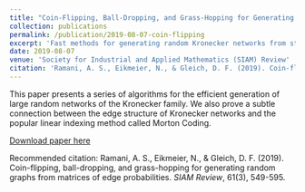 ```yaml
---
title: "Coin-Flipping, Ball-Dropping, and Grass-Hopping for Generating Random Graphs from Matrices of Edge Probabilities"
collection: publications
permalink: /publication/2019-08-07-coin-flipping
excerpt: 'Fast methods for generating random Kronecker networks from stochastic adjacency matrices.'
date: 2019-08-07
venue: 'Society for Industrial and Applied Mathematics (SIAM) Review'
citation: 'Ramani, A. S., Eikmeier, N., & Gleich, D. F. (2019). Coin-flipping, ball-dropping, and grass-hopping for generating random graphs from matrices of edge probabilities. <i>SIAM Review</i>, 61(3), 549-595.'
---
```

This paper presents a series of algorithms for the efficient generation of large random networks of the Kronecker family. We also prove a subtle connection between the edge structure of Kronecker networks and the popular linear indexing method called Morton Coding.

[Download paper here](https://epubs.siam.org/doi/pdf/10.1137/17M1127132)

Recommended citation: Ramani, A. S., Eikmeier, N., & Gleich, D. F. (2019). Coin-flipping, ball-dropping, and grass-hopping for generating random graphs from matrices of edge probabilities. <i>SIAM Review</i>, 61(3), 549-595.
